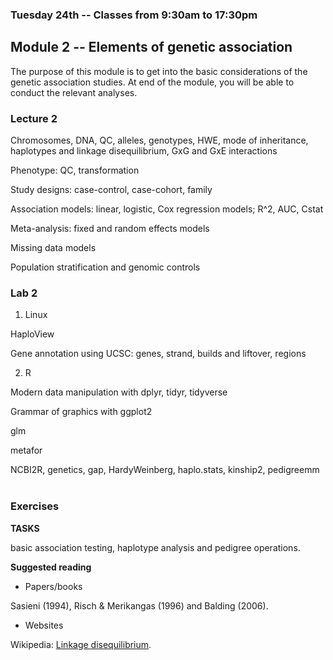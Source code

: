 ### Tuesday 24th -- Classes from 9:30am to 17:30pm

## Module 2 -- Elements of genetic association

The purpose of this module is to get into the basic considerations of the genetic association studies. At end of the module, you will be able to conduct the relevant analyses.

### Lecture 2

Chromosomes, DNA, QC, alleles, genotypes, HWE, mode of inheritance, haplotypes and linkage disequilibrium, GxG and GxE interactions

Phenotype: QC, transformation

Study designs: case-control, case-cohort, family

Association models: linear, logistic, Cox regression models; R^2, AUC, Cstat

Meta-analysis: fixed and random effects models

Missing data models

Population stratification and genomic controls

### Lab 2

1. Linux

HaploView

Gene annotation using UCSC: genes, strand, builds and liftover, regions

2. R

Modern data manipulation with dplyr, tidyr, tidyverse

Grammar of graphics with ggplot2

glm

metafor

NCBI2R, genetics, gap, HardyWeinberg, haplo.stats, kinship2, pedigreemm
 
### Exercises

**TASKS**

basic association testing, haplotype analysis and pedigree operations.

**Suggested reading**

* Papers/books

Sasieni (1994), Risch & Merikangas (1996) and Balding (2006).

* Websites

Wikipedia: [Linkage disequilibrium](https://en.wikipedia.org/wiki/Linkage_disequilibrium).
